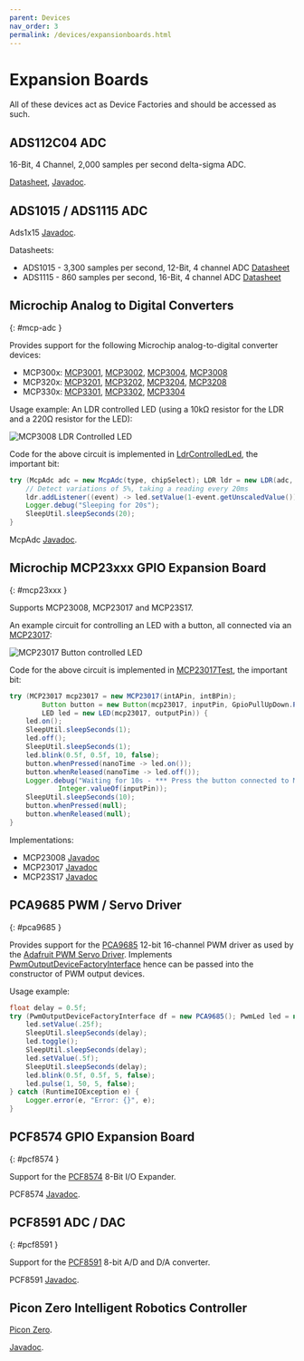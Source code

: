 ```yaml
---
parent: Devices
nav_order: 3
permalink: /devices/expansionboards.html
---
```


# Expansion Boards

All of these devices act as Device Factories and should be accessed as such.

## ADS112C04 ADC

16-Bit, 4 Channel, 2,000 samples per second delta-sigma ADC.

[Datasheet](https://www.ti.com/lit/ds/symlink/ads112c04.pdf),
[Javadoc](https://www.javadoc.io/doc/com.diozero/diozero-core/latest/com/diozero/devices/Ads112C04.html).

## ADS1015 / ADS1115 ADC

Ads1x15 [Javadoc](https://www.javadoc.io/doc/com.diozero/diozero-core/latest/com/diozero/devices/Ads1x15.html).

Datasheets:

* ADS1015 - 3,300 samples per second, 12-Bit, 4 channel ADC [Datasheet](https://www.ti.com/lit/ds/symlink/ads1015.pdf)
* ADS1115 - 860 samples per second, 16-Bit, 4 channel ADC [Datasheet](https://www.ti.com/lit/ds/symlink/ads1115.pdf)

## Microchip Analog to Digital Converters
{: #mcp-adc }

Provides support for the following Microchip analog-to-digital converter devices:

+ MCP300x: [MCP3001](http://www.microchip.com/wwwproducts/en/MCP3001), [MCP3002](http://www.microchip.com/wwwproducts/en/MCP3002), [MCP3004](http://www.microchip.com/wwwproducts/en/MCP3004), [MCP3008](http://www.microchip.com/wwwproducts/en/MCP3008)
+ MCP320x: [MCP3201](http://www.microchip.com/wwwproducts/en/MCP3201), [MCP3202](http://www.microchip.com/wwwproducts/en/MCP3202), [MCP3204](http://www.microchip.com/wwwproducts/en/MCP3204), [MCP3208](http://www.microchip.com/wwwproducts/en/MCP3208)
+ MCP330x: [MCP3301](http://www.microchip.com/wwwproducts/en/MCP3301), [MCP3302](http://www.microchip.com/wwwproducts/en/MCP3302), [MCP3304](http://www.microchip.com/wwwproducts/en/MCP3304)

Usage example: An LDR controlled LED (using a 10k&#8486; resistor for the LDR and a 220&#8486; resistor for the LED):

![MCP3008 LDR Controlled LED](/assets/images/MCP3008_LDR_LED.png "MCP3008 LDR Controlled LED")

Code for the above circuit is implemented in [LdrControlledLed](https://github.com/mattjlewis/diozero/blob/master/diozero-sampleapps/src/main/java/com/diozero/sampleapps/LdrControlledLed.java), the important bit:

```java
try (McpAdc adc = new McpAdc(type, chipSelect); LDR ldr = new LDR(adc, pin, vRef, r1); PwmLed led = new PwmLed(ledPin)) {
	// Detect variations of 5%, taking a reading every 20ms
	ldr.addListener((event) -> led.setValue(1-event.getUnscaledValue()), .05f, 20);
	Logger.debug("Sleeping for 20s");
	SleepUtil.sleepSeconds(20);
}
```

McpAdc [Javadoc](https://www.javadoc.io/doc/com.diozero/diozero-core/latest/com/diozero/devices/McpAdc.html).

## Microchip MCP23xxx GPIO Expansion Board
{: #mcp23xxx }

Supports MCP23008, MCP23017 and MCP23S17.

An example circuit for controlling an LED with a button, all connected via an [MCP23017](https://www.microchip.com/wwwproducts/en/mcp23017):

![MCP23017 Button controlled LED](/assets/images/MCP23017_LED_Button.png "MCP23017 Button controlled LED")

Code for the above circuit is implemented in [MCP23017Test](https://github.com/mattjlewis/diozero/blob/master/diozero-sampleapps/src/main/java/com/diozero/sampleapps/MCP23017Test.java), the important bit:

```java
try (MCP23017 mcp23017 = new MCP23017(intAPin, intBPin);
		Button button = new Button(mcp23017, inputPin, GpioPullUpDown.PULL_UP);
		LED led = new LED(mcp23017, outputPin)) {
	led.on();
	SleepUtil.sleepSeconds(1);
	led.off();
	SleepUtil.sleepSeconds(1);
	led.blink(0.5f, 0.5f, 10, false);
	button.whenPressed(nanoTime -> led.on());
	button.whenReleased(nanoTime -> led.off());
	Logger.debug("Waiting for 10s - *** Press the button connected to MCP23017 pin {} ***",
			Integer.valueOf(inputPin));
	SleepUtil.sleepSeconds(10);
	button.whenPressed(null);
	button.whenReleased(null);
}
```

Implementations:

* MCP23008 [Javadoc](https://www.javadoc.io/doc/com.diozero/diozero-core/latest/com/diozero/devices/MCP23008.html)
* MCP23017 [Javadoc](https://www.javadoc.io/doc/com.diozero/diozero-core/latest/com/diozero/devices/MCP23017.html)
* MCP23S17 [Javadoc](https://www.javadoc.io/doc/com.diozero/diozero-core/latest/com/diozero/devices/MCP23S17.html)

## PCA9685 PWM / Servo Driver
{: #pca9685 }

Provides support for the [PCA9685](http://www.nxp.com/products/power-management/lighting-driver-and-controller-ics/i2c-led-display-control/16-channel-12-bit-pwm-fm-plus-ic-bus-led-controller:PCA9685)
12-bit 16-channel PWM driver as used by the [Adafruit PWM Servo Driver](https://www.adafruit.com/product/815).
Implements [PwmOutputDeviceFactoryInterface](https://www.javadoc.io/doc/com.diozero/diozero-core/latest/com/diozero/internal/spi/PwmOutputDeviceFactoryInterface.html)
hence can be passed into the constructor of PWM output devices.

Usage example:

```java
float delay = 0.5f;
try (PwmOutputDeviceFactoryInterface df = new PCA9685(); PwmLed led = new PwmLed(df, pin)) {
	led.setValue(.25f);
	SleepUtil.sleepSeconds(delay);
	led.toggle();
	SleepUtil.sleepSeconds(delay);
	led.setValue(.5f);
	SleepUtil.sleepSeconds(delay);
	led.blink(0.5f, 0.5f, 5, false);
	led.pulse(1, 50, 5, false);
} catch (RuntimeIOException e) {
	Logger.error(e, "Error: {}", e);
}
```

## PCF8574 GPIO Expansion Board
{: #pcf8574 }

Support for the [PCF8574](https://www.ti.com/lit/ds/symlink/pcf8574.pdf) 8-Bit I/O Expander.

PCF8574 [Javadoc](https://www.javadoc.io/doc/com.diozero/diozero-core/latest/com/diozero/devices/PCF8574.html).

## PCF8591 ADC / DAC
{: #pcf8591 }

Support for the [PCF8591](https://www.nxp.com/docs/en/data-sheet/PCF8591.pdf) 8-bit A/D and D/A converter.

PCF8591 [Javadoc](https://www.javadoc.io/doc/com.diozero/diozero-core/latest/com/diozero/devices/PCF8591.html).

## Picon Zero Intelligent Robotics Controller

[Picon Zero](https://shop.pimoroni.com/products/picon-zero-intelligent-robotics-controller-for-raspberry-pi).

[Javadoc](https://www.javadoc.io/doc/com.diozero/diozero-core/latest/com/diozero/devices/PiconZero.html).
